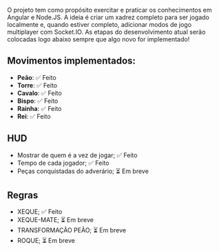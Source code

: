 O projeto tem como propósito exercitar e praticar os conhecimentos em Angular e Node.JS. A ideia é criar um xadrez completo para ser jogado localmente e, quando estiver completo, adicionar modos de jogo multiplayer com Socket.IO.
As etapas do desenvolvimento atual serão colocadas logo abaixo sempre que algo novo for implementado!

## Movimentos implementados:
- **Peão**: ✅ Feito  
- **Torre**: ✅ Feito  
- **Cavalo**: ✅ Feito  
- **Bispo**: ✅ Feito 
- **Rainha**: ✅ Feito  
- **Rei**: ✅ Feito  

## HUD
- Mostrar de quem é a vez de jogar; ✅ Feito 
- Tempo de cada jogador; ✅ Feito 
- Peças conquistadas do adverário; ⏳ Em breve

## Regras
- XEQUE; ✅ Feito 
- XEQUE-MATE; ⏳ Em breve
- TRANSFORMAÇÃO PEÃO; ⏳ Em breve
- ROQUE; ⏳ Em breve
